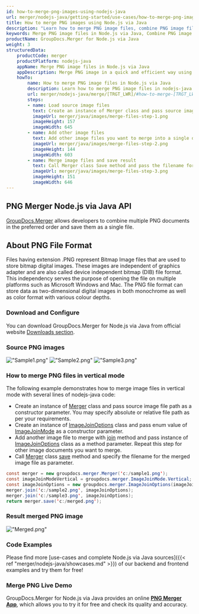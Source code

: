 ```yaml
---
id: how-to-merge-png-images-using-nodejs-java
url: merger/nodejs-java/getting-started/use-cases/how-to-merge-png-images-using-nodejs-java
title: How to merge PNG images using Node.js via Java
description: "Learn how to merge PNG image files, combine PNG image files into one file programmatically in nodejs-java language using GroupDocs.Merger for Node.js via Java library."
keywords: Merge PNG image files in Node.js via Java, Combine PNG image files programmatically
productName: GroupDocs.Merger for Node.js via Java
weight: 3
structuredData:
    productCode: merger
    productPlatform: nodejs-java
    appName: Merge PNG image files in Node.js via Java
    appDescription: Merge PNG image in a quick and efficient way using nodejs-java language and GroupDocs.Merger for Node.js via Java API, without the use of any third-party software like Microsoft or Open Office.
    howTo:
        name: How to merge PNG image files in Node.js via Java 
        description: Learn how to merge PNG image files in nodejs-java language and GroupDocs.Merger for Node.js via Java API, without the use of any third-party software like Microsoft or Open Office.
        url: merger/nodejs-java/merge/[TRGT_LWR]/#how-to-merge-[TRGT_LWR]-files-in-nodejs-java
        steps:
        - name: Load source image files 
          text: Create an instance of Merger class and pass source image file path as a constructor parameter. You may specify absolute or relative file path as per your requirements. 
          imageUrl: merger/java/images/merge-files-step-1.png
          imageHeight: 157
          imageWidth: 645
        - name: Add other image files
          text: Add other image files you want to merge into a single document with Join method of Merger class.
          imageUrl: merger/java/images/merge-files-step-2.png
          imageHeight: 144
          imageWidth: 603
        - name: Merge image files and save result 
          text: Call Merger class Save method and pass the filename for the resultant image file as parameter.
          imageUrl: merger/java/images/merge-files-step-3.png
          imageHeight: 151
          imageWidth: 646
---
```


## PNG Merger Node.js via Java API

[GroupDocs.Merger](https://products.groupdocs.com/merger/nodejs-java) allows developers to combine multiple PNG documents in the preferred order and save them as a single file.

## About PNG File Format

Files having extension .PNG represent Bitmap Image files that are used to store bitmap digital images. These images are independent of graphics adapter and are also called device independent bitmap (DIB) file format. This independency serves the purpose of opening the file on multiple platforms such as Microsoft Windows and Mac. The PNG file format can store data as two-dimensional digital images in both monochrome as well as color format with various colour depths.

### Download and Configure

You can download GroupDocs.Merger for Node.js via Java from official website [Downloads section](https://downloads.groupdocs.com/merger/nodejs-java).

### Source PNG images

!["Sample1.png"](/merger/java/images/jpg/sample1.jpg)
!["Sample2.png"](/merger/java/images/jpg/sample2.jpg)
!["Sample3.png"](/merger/java/images/jpg/sample3.jpg)

### How to merge PNG files in vertical mode

The following example demonstrates how to merge image files in vertical mode with several lines of nodejs-java code:

* Create an instance of [Merger](https://reference.groupdocs.com/merger/java/com.groupdocs.merger/Merger) class and pass source image file path as a constructor parameter. You may specify absolute or relative file path as per your requirements.
* Create an instance of [ImageJoinOptions](https://reference.groupdocs.com/merger/java/com.groupdocs.merger.domain.options/ImageJoinOptions) class and pass enum value of [ImageJoinMode](https://reference.groupdocs.com/merger/java/com.groupdocs.merger.domain.options/ImageJoinMode) as a constructor parameter.
* Add another image file to merge with [join](https://reference.groupdocs.com/merger/java/com.groupdocs.merger/Merger#join(java.io.InputStream)) method and pass instance of [ImageJoinOptions](https://reference.groupdocs.com/merger/java/com.groupdocs.merger.domain.options/ImageJoinOptions) class as a method parameter. Repeat this step for other image documents you want to merge.
* Call [Merger](https://reference.groupdocs.com/merger/java/com.groupdocs.merger/Merger) class [save](https://reference.groupdocs.com/merger/java/com.groupdocs.merger/Merger#save(java.io.OutputStream)) method and specify the filename for the merged image file as parameter.

```java
const merger = new groupdocs.merger.Merger('c:/sample1.png');
const imageJoinModeVertical = groupdocs.merger.ImageJoinMode.Vertical;
const imageJoinOptions = new groupdocs.merger.ImageJoinOptions(imageJoinModeVertical);
merger.join('c:/sample2.png', imageJoinOptions);
merger.join('c:/sample3.png', imageJoinOptions);
return merger.save('c:/merged.png');
```

### Result merged PNG image

!["Merged.png"](/merger/java/images/jpg/merged_vertical.jpg)

### Code Examples

Please find more [use-cases and complete Node.js via Java sources]({{< ref "merger/nodejs-java/showcases.md" >}}) of our backend and frontend examples and try them for free!

### Merge PNG Live Demo

GroupDocs.Merger for Node.js via Java provides an online [**PNG Merger App**](https://products.groupdocs.app/images/png), which allows you to try it for free and check its quality and accuracy.